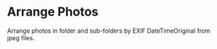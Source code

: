 Arrange Photos
==============

Arrange photos in folder and sub-folders by EXIF DateTimeOriginal from jpeg files.
